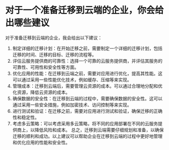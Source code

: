 # 对于一个准备迁移到云端的企业，你会给出哪些建议
对于准备迁移到云端的企业，我会给出以下建议：
1. 制定详细的迁移计划：在开始迁移之前，需要制定一个详细的迁移计划，包括迁移的时间、迁移的目标、迁移的流程等。
2. 评估云服务提供商的可靠性：选择一个可靠的云服务提供商，并评估其服务的可靠性、可用性和安全性等方面。
3. 优化应用的性能：在迁移到云端之前，需要对应用进行优化，提高其性能。这可以通过采用一些性能优化技术，例如缓存、压缩等来实现。
4. 管理成本：迁移到云端后，需要管理云资源的成本。可以通过合理地分配和优化资源，降低云资源的成本。
5. 确保数据的安全性：在迁移到云端的过程中，需要确保数据的安全性。这可以通过采用一些安全措施，例如加密技术、访问控制等来实现。
6. 进行测试和验证：在迁移之前，需要对应用进行测试和验证，确保迁移的正确性和稳定性。
7. 考虑多云策略：可以考虑采用多云策略，将不同的应用部署在不同的云服务提供商上，以降低风险和成本。
总之，迁移到云端需要仔细规划和准备，以确保迁移的顺利和成功。以上建议可以帮助企业在迁移到云端的过程中更好地管理和优化应用的性能和安全性。
